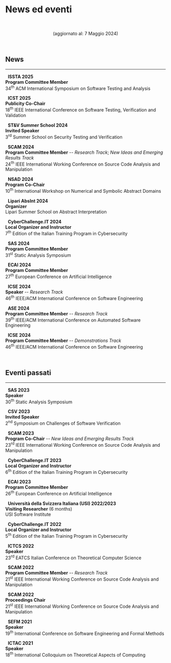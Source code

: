 # News ed eventi


<br>
<p align=center>(aggiornato al: 7 Maggio 2024)</p>

<br>

## News

---

<i class="fas fa-user-edit"></i> &nbsp; **ISSTA 2025** <br>
**Program Committee Member** <br> 34<sup>th</sup> ACM International Symposium on Software Testing and Analysis

<i class="fas fa-user-cog"></i> &nbsp; **ICST 2025** <br>
**Publicity Co-Chair** <br> 18<sup>th</sup> IEEE International Conference on Software Testing, Verification and Validation

<i class="fas fa-chalkboard-teacher"></i> &nbsp; **ST&V Summer School 2024** <br>
**Invited Speaker** <br> 3<sup>rd</sup> Summer School on Security Testing and Verification

<i class="fas fa-user-edit"></i> &nbsp; **SCAM 2024** <br>
**Program Committee Member** -- *Research Track*; *New Ideas and Emerging Results Track* <br> 24<sup>th</sup> IEEE International Working Conference on Source Code Analysis and Manipulation

<i class="fas fa-users-cog"></i> &nbsp; **NSAD 2024** <br>
**Program Co-Chair** <br> 10<sup>th</sup> International Workshop on Numerical and Symbolic Abstract Domains

<i class="fas fa-users-cog"></i> &nbsp; **Lipari AbsInt 2024** <br>
**Organizer** <br> Lipari Summer School on Abstract Interpretation

<i class="fas fa-user-shield"></i> &nbsp; **CyberChallenge.IT 2024** <br>
**Local Organizer and Instructor** <br> 7<sup>th</sup> Edition of the Italian Training Program in Cybersecurity

<i class="fas fa-user-edit"></i> &nbsp; **SAS 2024** <br>
**Program Committee Member** <br> 31<sup>st</sup> Static Analysis Symposium

<i class="fas fa-user-edit"></i> &nbsp; **ECAI 2024** <br>
**Program Committee Member** <br> 27<sup>th</sup> European Conference on Artificial Intelligence

<i class="fas fa-chalkboard-teacher"></i> &nbsp; **ICSE 2024** <br>
**Speaker** -- *Research Track* <br> 46<sup>th</sup> IEEE/ACM International Conference on Software Engineering

<i class="fas fa-user-edit"></i> &nbsp; **ASE 2024** <br>
**Program Committee Member** -- *Research Track* <br> 39<sup>th</sup> IEEE/ACM International Conference on Automated Software Engineering

<i class="fas fa-user-edit"></i> &nbsp; **ICSE 2024** <br>
**Program Committee Member** -- *Demonstrations Track* <br> 46<sup>th</sup> IEEE/ACM International Conference on Software Engineering

<br>

## Eventi passati

---

<i class="fas fa-chalkboard-teacher"></i> &nbsp; **SAS 2023** <br>
**Speaker** <br> 30<sup>th</sup> Static Analysis Symposium

<i class="fas fa-chalkboard-teacher"></i> &nbsp; **CSV 2023** <br>
**Invited Speaker** <br> 2<sup>nd</sup> Symposium on Challenges of Software Verification

<i class="fas fa-users-cog"></i> &nbsp; **SCAM 2023** <br>
**Program Co-Chair** -- *New Ideas and Emerging Results Track* <br> 23<sup>rd</sup> IEEE International Working Conference on Source Code Analysis and Manipulation

<i class="fas fa-user-shield"></i> &nbsp; **CyberChallenge.IT 2023** <br>
**Local Organizer and Instructor** <br> 6<sup>th</sup> Edition of the Italian Training Program in Cybersecurity

<i class="fas fa-user-edit"></i> &nbsp; **ECAI 2023** <br>
**Program Committee Member** <br> 26<sup>th</sup> European Conference on Artificial Intelligence

<i class="fas fa-globe-europe"></i> &nbsp; **Universit&agrave; della Svizzera Italiana (USI) 2022/2023** <br>
**Visiting Researcher** (6 months)  <br> USI Software Institute

<i class="fas fa-user-shield"></i> &nbsp; **CyberChallenge.IT 2022** <br>
**Local Organizer and Instructor** <br> 5<sup>th</sup> Edition of the Italian Training Program in Cybersecurity

<i class="fas fa-chalkboard-teacher"></i> &nbsp; **ICTCS 2022** <br>
**Speaker** <br> 23<sup>rd</sup> EATCS Italian Conference on Theoretical Computer Science

<i class="fas fa-user-edit"></i> &nbsp; **SCAM 2022** <br>
**Program Committee Member** -- *Research Track* <br> 21<sup>st</sup> IEEE International Working Conference on Source Code Analysis and Manipulation

<i class="fas fa-users-cog"></i> &nbsp; **SCAM 2022** <br>
**Proceedings Chair** <br> 21<sup>st</sup> IEEE International Working Conference on Source Code Analysis and Manipulation

<i class="fas fa-chalkboard-teacher"></i> &nbsp; **SEFM 2021** <br>
**Speaker** <br> 19<sup>th</sup> International Conference on Software Engineering and Formal Methods

<i class="fas fa-chalkboard-teacher"></i> &nbsp; **ICTAC 2021** <br>
**Speaker** <br> 18<sup>th</sup> International Colloquium on Theoretical Aspects of Computing

<br>

